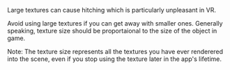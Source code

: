 Large textures can cause hitching which is particularly unpleasant in VR.

Avoid using large textures if you can get away with smaller ones. Generally speaking, texture size should be proportaional to the size of the object in game.

Note: The texture size represents all the textures you have ever renderered into the scene, even if you stop using the texture later in the app's lifetime.
